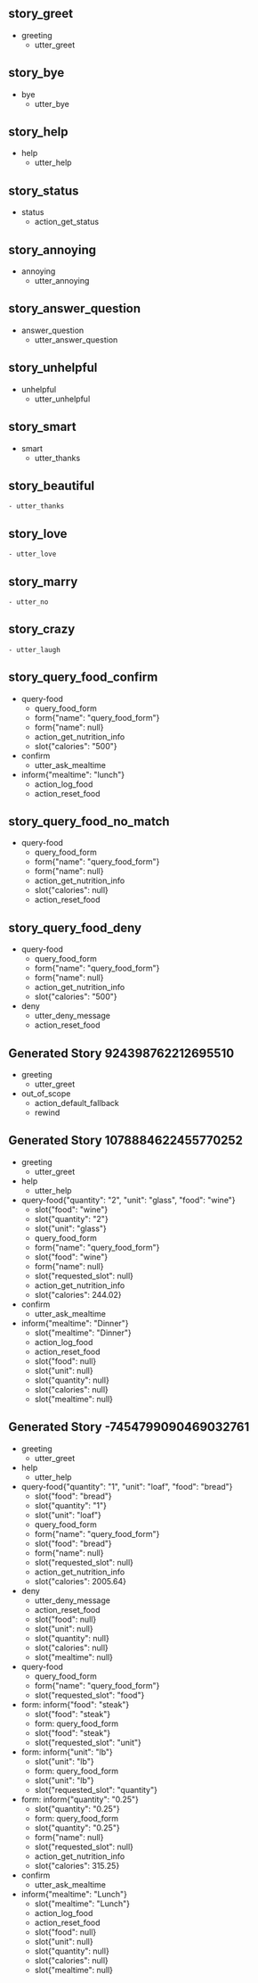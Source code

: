 ## story_greet
* greeting
    - utter_greet

## story_bye
* bye
    - utter_bye

## story_help
* help 
    - utter_help

## story_status
* status
    - action_get_status

## story_annoying
* annoying
    - utter_annoying

## story_answer_question
* answer_question
    - utter_answer_question

## story_unhelpful
* unhelpful
    - utter_unhelpful

## story_smart
* smart
    - utter_thanks

## story_beautiful
    - utter_thanks

## story_love
    - utter_love

## story_marry
    - utter_no

## story_crazy
    - utter_laugh

## story_query_food_confirm
* query-food
    - query_food_form
    - form{"name": "query_food_form"}
    - form{"name": null}
    - action_get_nutrition_info
    - slot{"calories": "500"}
* confirm
    - utter_ask_mealtime
* inform{"mealtime": "lunch"}
    - action_log_food
    - action_reset_food

## story_query_food_no_match
* query-food
    - query_food_form
    - form{"name": "query_food_form"}
    - form{"name": null}
    - action_get_nutrition_info
    - slot{"calories": null}
    - action_reset_food

## story_query_food_deny
* query-food
    - query_food_form
    - form{"name": "query_food_form"}
    - form{"name": null}
    - action_get_nutrition_info
    - slot{"calories": "500"} 
* deny
    - utter_deny_message
    - action_reset_food

## Generated Story 924398762212695510
* greeting
    - utter_greet
* out_of_scope
    - action_default_fallback
    - rewind

## Generated Story 1078884622455770252
* greeting
    - utter_greet
* help
    - utter_help
* query-food{"quantity": "2", "unit": "glass", "food": "wine"}
    - slot{"food": "wine"}
    - slot{"quantity": "2"}
    - slot{"unit": "glass"}
    - query_food_form
    - form{"name": "query_food_form"}
    - slot{"food": "wine"}
    - form{"name": null}
    - slot{"requested_slot": null}
    - action_get_nutrition_info
    - slot{"calories": 244.02}
* confirm
    - utter_ask_mealtime
* inform{"mealtime": "Dinner"}
    - slot{"mealtime": "Dinner"}
    - action_log_food
    - action_reset_food
    - slot{"food": null}
    - slot{"unit": null}
    - slot{"quantity": null}
    - slot{"calories": null}
    - slot{"mealtime": null}

## Generated Story -7454799090469032761
* greeting
    - utter_greet
* help
    - utter_help
* query-food{"quantity": "1", "unit": "loaf", "food": "bread"}
    - slot{"food": "bread"}
    - slot{"quantity": "1"}
    - slot{"unit": "loaf"}
    - query_food_form
    - form{"name": "query_food_form"}
    - slot{"food": "bread"}
    - form{"name": null}
    - slot{"requested_slot": null}
    - action_get_nutrition_info
    - slot{"calories": 2005.64}
* deny
    - utter_deny_message
    - action_reset_food
    - slot{"food": null}
    - slot{"unit": null}
    - slot{"quantity": null}
    - slot{"calories": null}
    - slot{"mealtime": null}
* query-food
    - query_food_form
    - form{"name": "query_food_form"}
    - slot{"requested_slot": "food"}
* form: inform{"food": "steak"}
    - slot{"food": "steak"}
    - form: query_food_form
    - slot{"food": "steak"}
    - slot{"requested_slot": "unit"}
* form: inform{"unit": "lb"}
    - slot{"unit": "lb"}
    - form: query_food_form
    - slot{"unit": "lb"}
    - slot{"requested_slot": "quantity"}
* form: inform{"quantity": "0.25"}
    - slot{"quantity": "0.25"}
    - form: query_food_form
    - slot{"quantity": "0.25"}
    - form{"name": null}
    - slot{"requested_slot": null}
    - action_get_nutrition_info
    - slot{"calories": 315.25}
* confirm
    - utter_ask_mealtime
* inform{"mealtime": "Lunch"}
    - slot{"mealtime": "Lunch"}
    - action_log_food
    - action_reset_food
    - slot{"food": null}
    - slot{"unit": null}
    - slot{"quantity": null}
    - slot{"calories": null}
    - slot{"mealtime": null}

